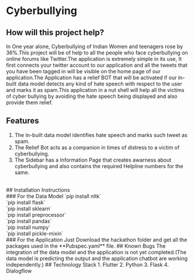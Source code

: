 # Cyberbullying
## How will this project help?
In One year alone, Cyberbullying of Indian Women and teenagers rose by 36%.This project will be of help to all the people who face cyberbullying on online forums like Twitter.The application is extremely simple in its use, It first connects your twitter account to our application and all the tweets that you have been tagged in will be visible on the home page of our application.The Application has a relief BOT that will be activated if our in-built data model detects any kind of hate speech with respect to the user and marks it as spam.This application in a nut shell will help all the victims of cyber bullying by avoiding the hate speech being displayed and also provide them relief.<br> 
## Features<br>
1. The in-built data model identifies hate speech and marks such tweet as spam.
2. The Relief Bot acts as a companion in times of distress to a victim of cyberbullying.
3. The Sidebar has a Information Page that creates awarness about cyberbullying and also contains the required Helpline numbers for the same.
<br>
## Installation Instructions<br>
### For the Data Model
`pip install nltk`<br>
`pip install flask`<br>
`pip install sklearn`<br>
`pip install preprocessor`<br>
`pip install pandas`<br>
`pip install numpy`<br>
`pip install pickle-mixin`<br>
### For the Application
Just Download the hackathon folder and get all the packages used in the **Pubspec.yaml** file.
## Known Bugs 
The integration of the data model and the application is not yet completed.(The data model is predicting the output and the application  chatbot are working independently.)
## Technology Stack
1. Flutter
2. Python
3. Flask
4. Dialogflow


